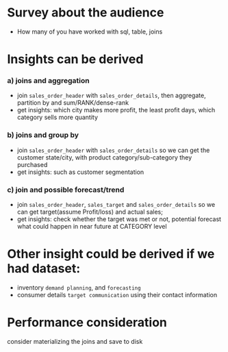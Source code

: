 # Survey about the audience
- How many of you have worked with sql, table, joins

# Insights can be derived

### a) joins and aggregation
- join `sales_order_header` with `sales_order_details`, then aggregate, partition by and sum/RANK/dense-rank
- get insights: which city makes more profit, the least profit days, which category sells more quantity

### b) joins and group by
- join `sales_order_header` with `sales_order_details`
so we can get the customer state/city, with product category/sub-category they purchased
- get insights: such as customer segmentation

### c) join and possible forecast/trend
- join `sales_order_header`, `sales_target` and `sales_order_details`
so we can get target(assume Profit/loss) and actual sales; 
- get insights: check whether the target was met or not, potential forecast what could happen in near future at CATEGORY level

# Other insight could be derived if we had dataset:
- inventory
  `demand planning`, and `forecasting`
- consumer details
  `target communication` using their contact information
  
# Performance consideration
consider materializing the joins and save to disk